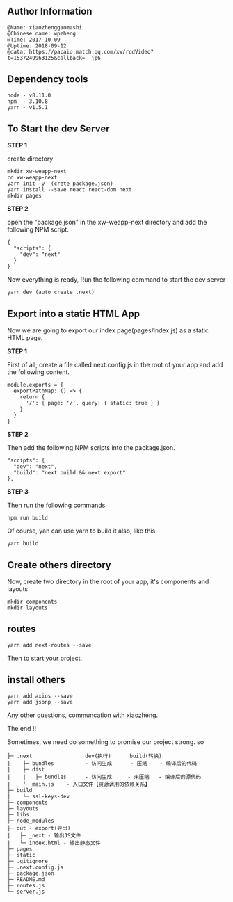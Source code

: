 ## Author Information
```
@Name: xiaozhenggaomashi
@Chinese name: wpzheng
@Time: 2017-10-09
@Uptime: 2018-09-12
@data: https://pacaio.match.qq.com/xw/rcdVideo?t=1537249963125&callback=__jp6
```

## Dependency tools
```
node - v8.11.0
npm  - 3.10.8
yarn - v1.5.1
```
## To Start the dev Server

**STEP 1**

create directory
```
mkdir xw-weapp-next
cd xw-weapp-next
yarn init -y  (crete package.json)
yarn install --save react react-dom next
mkdir pages
```
**STEP 2**

open the "package.json" in the xw-weapp-next directory and add the following NPM script.
```
{
  "scripts": {
    "dev": "next"
  }
}
```
Now everything is ready, Run the following command to start the dev server
```
yarn dev (auto create .next)
```

## Export into a static HTML App

Now we are going to export our index page(pages/index.js) as a static HTML page.

**STEP 1**

First of all, create a file called next.config.js in the root of your app and add the following content.
```
module.exports = {
  exportPathMap: () => {
    return {
      '/': { page: '/', query: { static: true } }
    }
  }
} 
```
**STEP 2**

Then add the following NPM scripts into the package.json.
```
"scripts": {
  "dev": "next",
  "build": "next build && next export"
},
```

**STEP 3**

Then run the following commands.
```
npm run build
``` 
Of course, yan can use yarn to build it also, like this
```
yarn build
``` 

## Create others directory 

Now, create two directory in the root of your app, it's components and layouts
```
mkdir components
mkdir layouts
```

## routes
```
yarn add next-routes --save
```
Then to start your project.

## install others
```
yarn add axios --save
yarn add jsonp --save
```
Any other questions, communcation with xiaozheng. 

The end !!

Sometimes, we need do something to promise our project strong. so 

```
├─ .next                 dev(执行)      build(转换)
|    ├─ bundles          - 访问生成      - 压缩    - 编译后的代码
|    ├─ dist
|    |   ├─ bundles      - 访问生成     - 未压缩   - 编译后的源代码
|    └─ main.js    - 入口文件【资源调用的依赖关系】
├─ build
|    └─ ssl-keys-dev
├─ components
├─ layouts
├─ libs
├─ node_modules
├─ out - export(导出)
|   ├─ _next - 输出JS文件
|   └─ index.html - 输出静态文件
├─ pages   
├─ static
├─ .gitignore
├─ .next.config.js
├─ package.json
├─ README.md
├─ routes.js
└─ server.js
```




